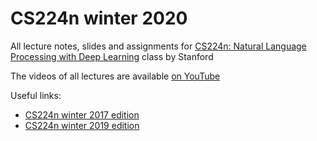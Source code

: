 # CS224n winter 2020
All lecture notes, slides and assignments for [CS224n: Natural Language Processing with Deep Learning](http://web.stanford.edu/class/cs224n/) class by Stanford

The videos of all lectures are available [on YouTube](https://www.youtube.com/playlist?list=PLoROMvodv4rOSH4v6133s9LFPRHjEmbmJ)

Useful links:
- [CS224n winter 2017 edition](https://github.com/maxim5/cs224n-2017-winter)
- [CS224n winter 2019 edition](https://github.com/maxim5/cs224n-2019-winter)
